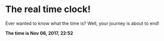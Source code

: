 # The real time clock!

Ever wanted to know what the time is? Well, your journey is about to end!

**The time is Nov 06, 2017, 22:52**